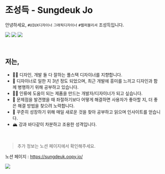 # 조성득 - Sungdeuk Jo
안녕하세요, <code>#UIUX디자이너</code> <code>그래픽디자이너</code> <code>#웹퍼블리셔</code>  조성득입니다.

<img src="https://img.shields.io/badge/HTML5-E34F26?style=for-the-badge&logo=HTML5&logoColor=white"> <img src="https://img.shields.io/badge/CSS3-1572B6?style=for-the-badge&logo=CSS3&logoColor=white"> <img src="https://img.shields.io/badge/JavaScript-F7DF1E?style=for-the-badge&logo=JavaScript&logoColor=black"> 

<br>

## 저는,
- 💁‍♂️ 디자인, 개발 둘 다 잘하는 풀스택 디자이너를 지향합니다.
- 🏫 디자이너로 일한 지 3년 정도 되었으며, 최근 개발에 흥미를 느끼고 디자인과 함께 병행하기 위해 공부하고 있습니다.
- 👨‍💻 인류에 도움이 되는 제품을 만드는 개발자/디자이너가 되고 싶습니다.
- 🤔 문제점을 발견했을 때 좌절하기보다 어떻게 해결하면 사용자가 좋아할 지, 더 좋은 해결 방법을 찾으려 노력합니다.
- 📄 꾸준히 성장하기 위해 매일 새로운 것을 찾아 공부하고 읽으며 인사이트를 얻습니다.
- 🏔️ 강과 바다같이 차분하고 조용한 성격입니다.

<br>

> 추가 정보는 노션 페이지에서 확인해주세요.

노션 페이지 : <a href="https://sungdeuk.oopy.io/">https://sungdeuk.oopy.io/</a>

<a href ="https://www.linkedin.com/in/sungdeuk-jo-8ab287234/"><img src="https://img.shields.io/badge/LinkedIn-0A66C2?style=for-the-badge&logo=LinkedIn&logoColor=white"></a>
